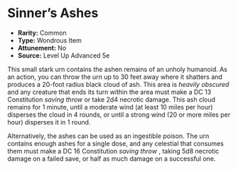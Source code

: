 # Sinner’s Ashes

- **Rarity:** Common
- **Type:** Wondrous Item
- **Attunement:** No
- **Source:** Level Up Advanced 5e

This small stark urn contains the ashen remains of an unholy humanoid. As an action, you can throw the urn up to 30 feet away where it shatters and produces a 20-foot radius black cloud of ash. This area is _heavily obscured_  and any creature that ends its turn within the area must make a DC 13 Constitution _saving throw_  or take 2d4 necrotic damage. This ash cloud remains for 1 minute, until a moderate wind (at least 10 miles per hour) disperses the cloud in 4 rounds, or until a strong wind (20 or more miles per hour) disperses it in 1 round.

Alternatively, the ashes can be used as an ingestible poison. The urn contains enough ashes for a single dose, and any celestial that consumes them must make a DC 16 Constitution _saving throw_ , taking 5d8 necrotic damage on a failed save, or half as much damage on a successful one.
